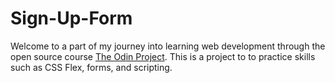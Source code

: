 # Sign-Up-Form

Welcome to a part of my journey into learning web development through the open source course [The Odin Project]([(https://www.theodinproject.com/)).
This is a project to to practice skills such as CSS Flex, forms, and scripting.

